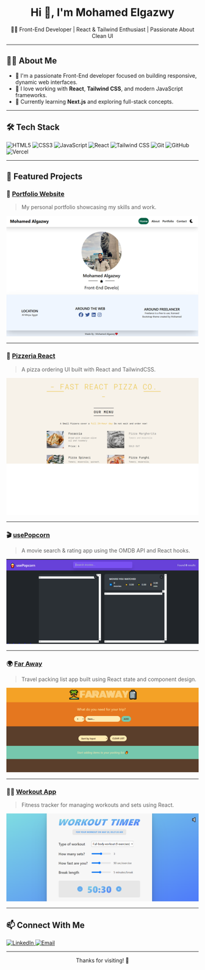 <h1 align="center">Hi 👋, I'm Mohamed Elgazwy</h1>
<p align="center">
  👨‍💻 Front-End Developer | React & Tailwind Enthusiast | Passionate About Clean UI
</p>

---

## 🧑‍💻 About Me

- 💼 I'm a passionate Front-End developer focused on building responsive, dynamic web interfaces.
- 🚀 I love working with **React**, **Tailwind CSS**, and modern JavaScript frameworks.
- 🎯 Currently learning **Next.js** and exploring full-stack concepts.

---

## 🛠️ Tech Stack

![HTML5](https://img.shields.io/badge/-HTML5-E34F26?logo=html5&logoColor=fff&style=flat)
![CSS3](https://img.shields.io/badge/-CSS3-1572B6?logo=css3&logoColor=fff&style=flat)
![JavaScript](https://img.shields.io/badge/-JavaScript-F7DF1E?logo=javascript&logoColor=000&style=flat)
![React](https://img.shields.io/badge/-React-61DAFB?logo=react&logoColor=000&style=flat)
![Tailwind CSS](https://img.shields.io/badge/-TailwindCSS-38B2AC?logo=tailwind-css&logoColor=fff&style=flat)
![Git](https://img.shields.io/badge/-Git-F05032?logo=git&logoColor=fff&style=flat)
![GitHub](https://img.shields.io/badge/-GitHub-181717?logo=github&logoColor=fff&style=flat)
![Vercel](https://img.shields.io/badge/-Vercel-000000?logo=vercel&logoColor=fff&style=flat)

---

## 📌 Featured Projects

### 🎨 [Portfolio Website](https://portfolio-omega-vert-79.vercel.app)
> My personal portfolio showcasing my skills and work.

![Portfolio Screenshot](https://github.com/MohamedElgazwy/Portfolio/raw/main/screenshot.png)

---

### 🍕 [Pizzeria React](https://pizzeria-react.vercel.app)
> A pizza ordering UI built with React and TailwindCSS.

![Pizzeria Screenshot](https://github.com/MohamedElgazwy/Pizzeria/raw/main/screenshot.png)

---

### 🎬 [usePopcorn](https://usepopcorn-eight.vercel.app)
> A movie search & rating app using the OMDB API and React hooks.

![usePopcorn Screenshot](https://github.com/MohamedElgazwy/usepopcorn/raw/main/screenshot.png)

---

### 🌍 [Far Away](https://far-away-eight.vercel.app/)
> Travel packing list app built using React state and component design.

![FarAway Screenshot](https://github.com/MohamedElgazwy/far-away/raw/main/screenshot.png)

---

### 🏋️‍♂️ [Workout App](https://workout-ashy.vercel.app)
> Fitness tracker for managing workouts and sets using React.

![Workout Screenshot](https://github.com/MohamedElgazwy/workout/raw/main/screenshot.png)

---

## 📫 Connect With Me

<p align="left">
  <a href="https://www.linkedin.com/in/mohammed-algazwy-3092031b7/?trk=public-profile-join-page" target="_blank">
    <img alt="LinkedIn" src="https://img.shields.io/badge/-LinkedIn-blue?logo=linkedin&logoColor=white&style=flat">
  </a>
  <a href="almyhwbmhmd26@gmail.com">
    <img alt="Email" src="https://img.shields.io/badge/-Email-D14836?logo=gmail&logoColor=white&style=flat">
  </a>
</p>

---

<p align="center">Thanks for visiting! 🚀</p>

